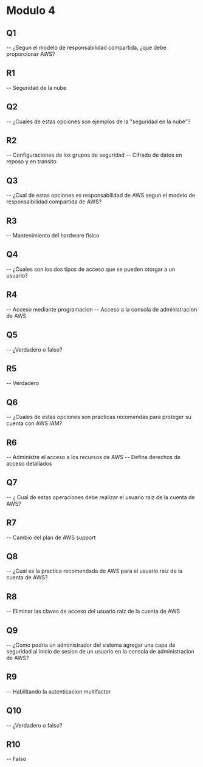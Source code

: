 # Modulo 4

## Q1

-- ¿Segun el modelo de responsabilidad compartida, ¿que debe proporcionar AWS?

## R1

-- Seguridad de la nube

## Q2

-- ¿Cuales de estas opciones son ejemplos de la "seguridad en la nube"?

## R2

-- Configuraciones de los grupos de seguridad
-- Cifrado de datos en reposo y en transito

## Q3

-- ¿Cual de estas opciones es responsabilidad de AWS segun el modelo de responsaibilidad compartida de AWS?

## R3

-- Mantenimiento del hardware fisico

## Q4

-- ¿Cuales son los dos tipos de acceso que se pueden otorgar a un usuario?

## R4

-- Acceso mediante programacion
-- Acceso a la consola de administracion de AWS

## Q5

-- ¿Verdadero o falso?

## R5

-- Verdadero

## Q6

-- ¿Cuales de estas opciones son practicas recomendas para proteger su cuenta con AWS IAM?

## R6

-- Administre el acceso a los recursos de AWS
-- Defina derechos de acceso detallados

## Q7

-- ¿ Cual de estas operaciones debe realizar el usuario raiz de la cuenta de AWS?

## R7

-- Cambio del plan de AWS support

## Q8

-- ¿Cual es la practica recomendada de AWS para el usuario raiz de la cuenta de AWS?

## R8

-- Eliminar las claves de acceso del usuario raiz de la cuenta de AWS

## Q9

-- ¿Como podria un administrador del sistema agregar una capa de seguridad al inicio de sesion de un usuario en la consola de administracion de AWS?

## R9

-- Habilitando la autenticacion multifactor

## Q10

-- ¿Verdadero o falso?

## R10

-- Falso
